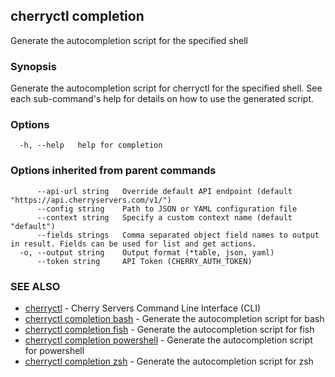 ## cherryctl completion

Generate the autocompletion script for the specified shell

### Synopsis

Generate the autocompletion script for cherryctl for the specified shell.
See each sub-command's help for details on how to use the generated script.


### Options

```
  -h, --help   help for completion
```

### Options inherited from parent commands

```
      --api-url string   Override default API endpoint (default "https://api.cherryservers.com/v1/")
      --config string    Path to JSON or YAML configuration file
      --context string   Specify a custom context name (default "default")
      --fields strings   Comma separated object field names to output in result. Fields can be used for list and get actions.
  -o, --output string    Output format (*table, json, yaml)
      --token string     API Token (CHERRY_AUTH_TOKEN)
```

### SEE ALSO

* [cherryctl](cherryctl.md)	 - Cherry Servers Command Line Interface (CLI)
* [cherryctl completion bash](cherryctl_completion_bash.md)	 - Generate the autocompletion script for bash
* [cherryctl completion fish](cherryctl_completion_fish.md)	 - Generate the autocompletion script for fish
* [cherryctl completion powershell](cherryctl_completion_powershell.md)	 - Generate the autocompletion script for powershell
* [cherryctl completion zsh](cherryctl_completion_zsh.md)	 - Generate the autocompletion script for zsh

